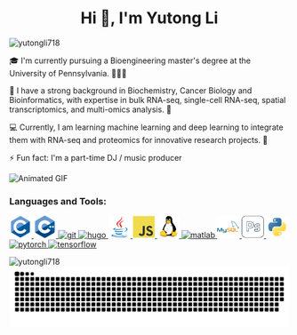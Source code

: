 <h1 align="center">Hi 👋, I'm Yutong Li</h1>

<p align="left"> <img src="https://komarev.com/ghpvc/?username=yutongli718&label=Profile%20views&color=0e75b6&style=flat" alt="yutongli718" /> </p>

🎓 I'm currently pursuing a Bioengineering master's degree at the University of Pennsylvania. 👨🏻‍🔬

🧬 I have a strong background in Biochemistry, Cancer Biology and Bioinformatics, with expertise in bulk RNA-seq, single-cell RNA-seq, spatial transcriptomics, and multi-omics analysis. 🔬

💻 Currently, I am learning machine learning and deep learning to integrate them with RNA-seq and proteomics for innovative research projects. 🤖

⚡ Fun fact: I'm a part-time DJ / music producer

![Animated GIF](https://camo.githubusercontent.com/dff9ef97c6818405001cb59ca058939500cb9a3fd11e64aee1e301e34c8b9567/68747470733a2f2f6d656469612e74656e6f722e636f6d2f5962396d2d6f485532305141414141692f2545372542412542462545362539442541312545352542302538462545372538422539372e676966)


<h3 align="left">Languages and Tools:</h3>
<p align="left"> <a href="https://www.cprogramming.com/" target="_blank" rel="noreferrer"> <img src="https://raw.githubusercontent.com/devicons/devicon/master/icons/c/c-original.svg" alt="c" width="40" height="40"/> </a> <a href="https://www.w3schools.com/cpp/" target="_blank" rel="noreferrer"> <img src="https://raw.githubusercontent.com/devicons/devicon/master/icons/cplusplus/cplusplus-original.svg" alt="cplusplus" width="40" height="40"/> </a> <a href="https://git-scm.com/" target="_blank" rel="noreferrer"> <img src="https://www.vectorlogo.zone/logos/git-scm/git-scm-icon.svg" alt="git" width="40" height="40"/> </a> <a href="https://gohugo.io/" target="_blank" rel="noreferrer"> <img src="https://api.iconify.design/logos-hugo.svg" alt="hugo" width="40" height="40"/> </a> <a href="https://www.java.com" target="_blank" rel="noreferrer"> <img src="https://raw.githubusercontent.com/devicons/devicon/master/icons/java/java-original.svg" alt="java" width="40" height="40"/> </a> <a href="https://developer.mozilla.org/en-US/docs/Web/JavaScript" target="_blank" rel="noreferrer"> <img src="https://raw.githubusercontent.com/devicons/devicon/master/icons/javascript/javascript-original.svg" alt="javascript" width="40" height="40"/> </a> <a href="https://www.linux.org/" target="_blank" rel="noreferrer"> <img src="https://raw.githubusercontent.com/devicons/devicon/master/icons/linux/linux-original.svg" alt="linux" width="40" height="40"/> </a> <a href="https://www.mathworks.com/" target="_blank" rel="noreferrer"> <img src="https://upload.wikimedia.org/wikipedia/commons/2/21/Matlab_Logo.png" alt="matlab" width="40" height="40"/> </a> <a href="https://www.mysql.com/" target="_blank" rel="noreferrer"> <img src="https://raw.githubusercontent.com/devicons/devicon/master/icons/mysql/mysql-original-wordmark.svg" alt="mysql" width="40" height="40"/> </a> <a href="https://www.photoshop.com/en" target="_blank" rel="noreferrer"> <img src="https://raw.githubusercontent.com/devicons/devicon/master/icons/photoshop/photoshop-line.svg" alt="photoshop" width="40" height="40"/> </a> <a href="https://www.python.org" target="_blank" rel="noreferrer"> <img src="https://raw.githubusercontent.com/devicons/devicon/master/icons/python/python-original.svg" alt="python" width="40" height="40"/> </a> <a href="https://pytorch.org/" target="_blank" rel="noreferrer"> <img src="https://www.vectorlogo.zone/logos/pytorch/pytorch-icon.svg" alt="pytorch" width="40" height="40"/> </a> <a href="https://www.tensorflow.org" target="_blank" rel="noreferrer"> <img src="https://www.vectorlogo.zone/logos/tensorflow/tensorflow-icon.svg" alt="tensorflow" width="40" height="40"/> </a> </p>

<p><img align="left" src="https://github-readme-stats.vercel.app/api/top-langs?username=yutongli718&show_icons=true&locale=en&layout=compact" alt="yutongli718" /></p>


![GitHub Contribution Snake](https://github.com/yutongli718/yutongli718/raw/output/snake.svg)


